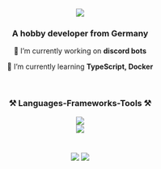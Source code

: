 <h1 align="center">
    <div align="center">
    <a align="center" href="https://discord.com/users/527814101343404053/"><img align="center" src="https://discord.c99.nl/widget/theme-4/527814101343404053.png"></a>
</div>

</h1>
<h3 align="center">A hobby developer from Germany</h3>

<div align="center">
 
 🔭 I’m currently working on **discord bots**
 
 🌱 I’m currently learning **TypeScript, Docker**
 
 </div>
<br/>
<h3 align="center">⚒️ Languages-Frameworks-Tools ⚒️</h3>
<div align="center">
    <img src="https://skillicons.dev/icons?i=html,css,javascript,typescript,nodejs" />
    <br>
    <img src="https://skillicons.dev/icons?i=react,express,mongodb,mysql,vscode,github,git" />
</div>
<h1></h1>
<p align="center" >
  <img src='https://github-readme-stats.vercel.app/api?username=mariuss05&show_icons=true&theme=great-gatsby&hide_rank=true&hide_border=true' >
  <img src="https://github-readme-streak-stats.herokuapp.com/?user=mariuss05&theme=great-gatsby&hide_border=true" >
</p>
